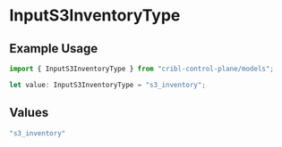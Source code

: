 # InputS3InventoryType

## Example Usage

```typescript
import { InputS3InventoryType } from "cribl-control-plane/models";

let value: InputS3InventoryType = "s3_inventory";
```

## Values

```typescript
"s3_inventory"
```